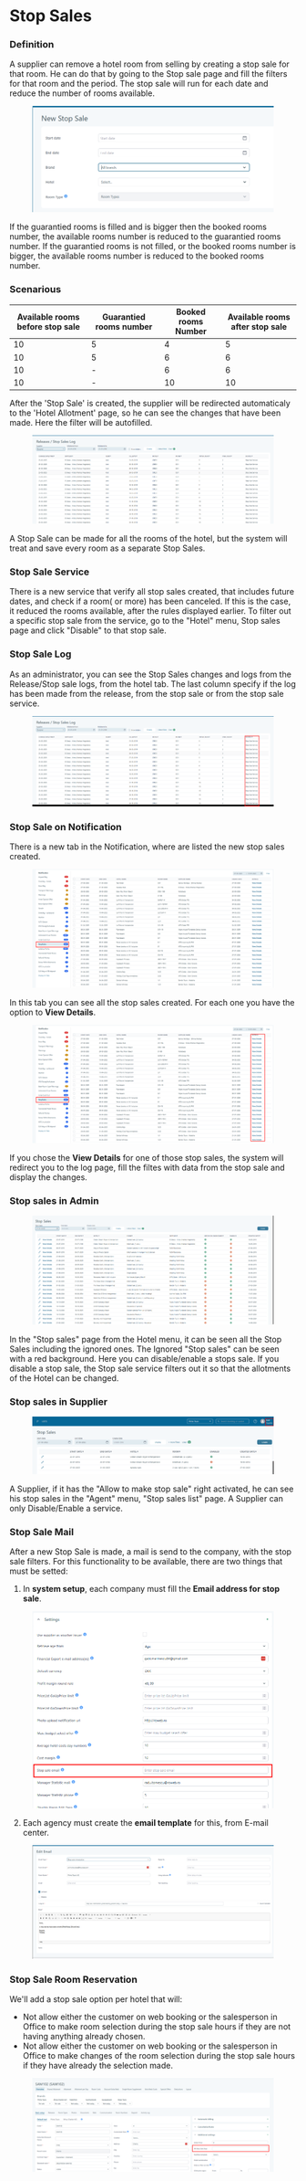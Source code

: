 # Stop Sales

### Definition <a href="#definition" id="definition"></a>

A supplier can remove a hotel room from selling by creating a stop sale for that room. He can do that by going to the Stop sale page and fill the filters for that room and the period. The stop sale will run for each date and reduce the number of rooms available.

<figure><img src=".gitbook/assets/image (65).png" alt=""><figcaption></figcaption></figure>

If the guarantied rooms is filled and is bigger then the booked rooms number, the available rooms number is reduced to the guarantied rooms number. If the guarantied rooms is not filled, or the booked rooms number is bigger, the available rooms number is reduced to the booked rooms number.

### **Scenarious**

| Available rooms before stop sale | Guarantied rooms number | Booked rooms Number | Available rooms after stop sale |
| -------------------------------- | ----------------------- | ------------------- | ------------------------------- |
| 10                               | 5                       | 4                   | 5                               |
| 10                               | 5                       | 6                   | 6                               |
| 10                               | -                       | 6                   | 6                               |
| 10                               | -                       | 10                  | 10                              |

After the 'Stop Sale' is created, the supplier will be redirected automaticaly to the 'Hotel Allotment' page, so he can see the changes that have been made. Here the filter will be autofilled.

<figure><img src=".gitbook/assets/image (66).png" alt=""><figcaption></figcaption></figure>

A Stop Sale can be made for all the rooms of the hotel, but the system will treat and save every room as a separate Stop Sales.

### **Stop Sale Service**

There is a new service that verify all stop sales created, that includes future dates, and check if a room( or more) has been canceled. If this is the case, it reduced the rooms available, after the rules displayed earlier. To filter out a specific stop sale from the service, go to the "Hotel" menu, Stop sales page and click "Disable" to that stop sale.

### **Stop Sale Log**

As an administrator, you can see the Stop Sales changes and logs from the Release/Stop sale logs, from the hotel tab. The last column specify if the log has been made from the release, from the stop sale or from the stop sale service.

<figure><img src=".gitbook/assets/image (67).png" alt=""><figcaption></figcaption></figure>

### **Stop Sale on Notification**

There is a new tab in the Notification, where are listed the new stop sales created.

<figure><img src=".gitbook/assets/image (68).png" alt=""><figcaption></figcaption></figure>

In this tab you can see all the stop sales created. For each one you have the option to **View Details**.

<figure><img src=".gitbook/assets/image (69).png" alt=""><figcaption></figcaption></figure>

If you chose the **View Details** for one of those stop sales, the system will redirect you to the log page, fill the filtes with data from the stop sale and display the changes.

### **Stop sales in Admin**

<figure><img src=".gitbook/assets/image (70).png" alt=""><figcaption></figcaption></figure>

In the "Stop sales" page from the Hotel menu, it can be seen all the Stop Sales including the ignored ones. The Ignored "Stop sales" can be seen with a red background. Here you can disable/enable a stops sale. If you disable a stop sale, the Stop sale service filters out it so that the allotments of the Hotel can be changed.

### **Stop sales in Supplier**

<figure><img src=".gitbook/assets/image (71).png" alt=""><figcaption></figcaption></figure>

A Supplier, if it has the "Allow to make stop sale" right activated, he can see his stop sales in the "Agent" menu, "Stop sales list" page. A Supplier can only Disable/Enable a service.

### **Stop Sale Mail**

After a new Stop Sale is made, a mail is send to the company, with the stop sale filters. For this functionality to be available, there are two things that must be setted:

1. In **system setup**, each company must fill the **Email address for stop sale**.

<figure><img src=".gitbook/assets/image (72).png" alt=""><figcaption></figcaption></figure>

2. Each agency must create the **email template** for this, from E-mail center.

<figure><img src=".gitbook/assets/image (73).png" alt=""><figcaption></figcaption></figure>

### **Stop Sale Room Reservation**

We'll add a stop sale option per hotel that will:

* Not allow either the customer on web booking or the salesperson in Office to make room selection during the stop sale hours if they are not having anything already chosen.
* Not allow either the customer on web booking or the salesperson in Office to make changes of the room selection during the stop sale hours if they have already the selection made.

<figure><img src=".gitbook/assets/image (74).png" alt=""><figcaption></figcaption></figure>
